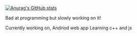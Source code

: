 [![Anurag's GitHub stats](https://github-readme-stats.vercel.app/api?username=Core310)](https://github.com/anuraghazra/github-readme-stats)

Bad at programming but slowly working on it! 

Currently working on, Andriod web app
Learning c++ and js
<!--
**Core310/Core310** is a ✨ _special_ ✨ repository because its `README.md` (this file) appears on your GitHub profile.

Here are some ideas to get you started:

- 🔭 I’m currently working on ...
- 🌱 I’m currently learning ...
- 👯 I’m looking to collaborate on ...
- 🤔 I’m looking for help with ...
- 💬 Ask me about ...
- 📫 How to reach me: ...
- 😄 Pronouns: ...
- ⚡ Fun fact: ...
-->
